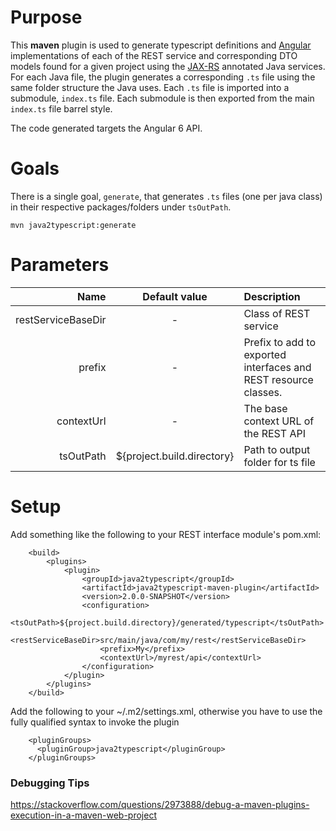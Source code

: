 # Purpose

This **maven** plugin is used to generate typescript definitions and [Angular](https://angular.io) implementations of each of the REST service and 
corresponding DTO models found for a given project using the [JAX-RS](https://jax-rs-spec.java.net/) annotated Java services.
For each Java file, the plugin generates a corresponding `.ts` file using the same folder structure the Java uses.
Each `.ts` file is imported into a submodule, `index.ts` file.  Each submodule is then exported from the main `index.ts` file barrel style.

The code generated targets the Angular 6 API.

# Goals

There is a single goal, `generate`, that generates `.ts` files (one per java class) in their respective packages/folders under 
`tsOutPath`.

```
mvn java2typescript:generate
```

# Parameters


| Name               | Default value              | Description                          |
|-------------------:|:--------------------------:|:-------------------------------------|
| restServiceBaseDir |  -                         | Class of REST service                |
| prefix             |  -                         | Prefix to add to exported interfaces and REST resource classes.        |
| contextUrl         |  -                         | The base context URL of the REST API |
| tsOutPath          | ${project.build.directory} | Path to output folder for ts file    |


# Setup

Add something like the following to your REST interface module's pom.xml:

```
    <build>
        <plugins>
            <plugin>
                <groupId>java2typescript</groupId>
                <artifactId>java2typescript-maven-plugin</artifactId>
                <version>2.0.0-SNAPSHOT</version>
                <configuration>
                    <tsOutPath>${project.build.directory}/generated/typescript</tsOutPath>
                    <restServiceBaseDir>src/main/java/com/my/rest</restServiceBaseDir>
                    <prefix>My</prefix>
                    <contextUrl>/myrest/api</contextUrl>
                </configuration>
            </plugin>
        </plugins>
    </build>
```    

Add the following to your ~/.m2/settings.xml, otherwise you have to use the fully qualified syntax to invoke the plugin 

```
    <pluginGroups> 
      <pluginGroup>java2typescript</pluginGroup> 
    </pluginGroups>
```


### Debugging Tips

https://stackoverflow.com/questions/2973888/debug-a-maven-plugins-execution-in-a-maven-web-project
